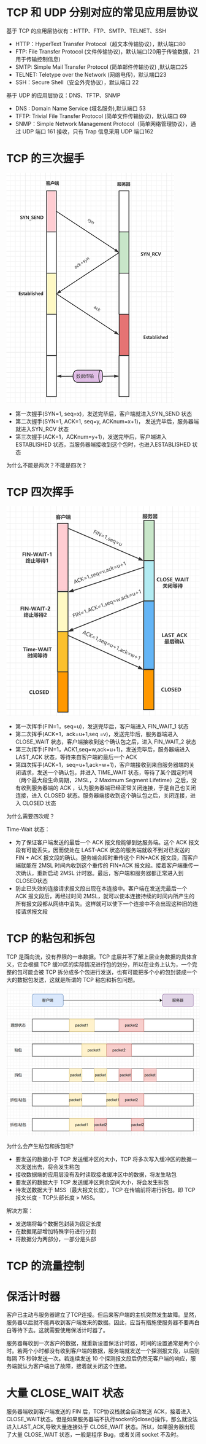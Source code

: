 # TCP 和 UDP 分别对应的常见应用层协议

基于 TCP 的应用层协议有：HTTP、FTP、SMTP、TELNET、SSH

- HTTP：HyperText Transfer Protocol（超文本传输协议），默认端口80
- FTP: File Transfer Protocol (文件传输协议)，默认端口(20用于传输数据，21用于传输控制信息)
- SMTP: Simple Mail Transfer Protocol (简单邮件传输协议) ,默认端口25
- TELNET: Teletype over the Network (网络电传)，默认端口23
- SSH：Secure Shell（安全外壳协议），默认端口 22

基于 UDP 的应用层协议：DNS、TFTP、SNMP

- DNS : Domain Name Service (域名服务),默认端口 53
- TFTP: Trivial File Transfer Protocol (简单文件传输协议)，默认端口 69
- SNMP：Simple Network Management Protocol（简单网络管理协议），通过 UDP 端口 161 接收，只有 Trap 信息采用 UDP 端口162

# TCP 的三次握手

![](./img/tcp_3_handshakes.png)

- 第一次握手(SYN=1, seq=x)，发送完毕后，客户端就进入SYN_SEND 状态
- 第二次握手(SYN=1, ACK=1, seq=y, ACKnum=x+1)， 发送完毕后，服务器端就进入SYN_RCV 状态
- 第三次握手(ACK=1，ACKnum=y+1)，发送完毕后，客户端进入 ESTABLISHED 状态，当服务器端接收到这个包时，也进入ESTABLISHED 状态

为什么不能是两次？不能是四次？



# TCP 四次挥手

![](./img/tcp_4_waves.png)

- 第一次挥手(FIN=1，seq=u)，发送完毕后，客户端进入 FIN_WAIT_1 状态
- 第二次挥手(ACK=1，ack=u+1,seq =v)，发送完毕后，服务器端进入 CLOSE_WAIT 状态，客户端接收到这个确认包之后，进入 FIN_WAIT_2 状态
- 第三次挥手(FIN=1，ACK1,seq=w,ack=u+1)，发送完毕后，服务器端进入 LAST_ACK 状态，等待来自客户端的最后一个 ACK
- 第四次挥手(ACK=1，seq=u+1,ack=w+1)，客户端接收到来自服务器端的关闭请求，发送一个确认包，并进入 TIME_WAIT 状态，等待了某个固定时间（两个最大段生命周期，2MSL，2 Maximum Segment Lifetime）之后，没有收到服务器端的 ACK ，认为服务器端已经正常关闭连接，于是自己也关闭连接，进入 CLOSED 状态。服务器端接收到这个确认包之后，关闭连接，进入 CLOSED 状态

为什么需要四次呢？



Time-Wait 状态：

- 为了保证客户端发送的最后一个 ACK 报文段能够到达服务端。这个 ACK 报文段有可能丢失，因而使处在 LAST-ACK 状态的服务端就收不到对已发送的 FIN + ACK 报文段的确认。服务端会超时重传这个 FIN+ACK 报文段，而客户端就能在 2MSL 时间内收到这个重传的 FIN+ACK 报文段。接着客户端重传一次确认，重新启动 2MSL 计时器。最后，客户端和服务器都正常进入到 CLOSED状态
- 防止已失效的连接请求报文段出现在本连接中。客户端在发送完最后一个 ACK 报文段后，再经过时间 2MSL，就可以使本连接持续的时间内所产生的所有报文段都从网络中消失。这样就可以使下一个连接中不会出现这种旧的连接请求报文段

# TCP 的粘包和拆包

TCP 是面向流，没有界限的一串数据。TCP 底层并不了解上层业务数据的具体含义，它会根据 TCP 缓冲区的实际情况进行包的划分，所以在业务上认为，一个完整的包可能会被 TCP 拆分成多个包进行发送，也有可能把多个小的包封装成一个大的数据包发送，这就是所谓的 TCP 粘包和拆包问题。

![](./img/sticking_and_unpacking.png)

为什么会产生粘包和拆包呢?

- 要发送的数据小于 TCP 发送缓冲区的大小，TCP 将多次写入缓冲区的数据一次发送出去，将会发生粘包
- 接收数据端的应用层没有及时读取接收缓冲区中的数据，将发生粘包
- 要发送的数据大于 TCP 发送缓冲区剩余空间大小，将会发生拆包
- 待发送数据大于 MSS（最大报文长度），TCP 在传输前将进行拆包。即 TCP 报文长度 - TCP头部长度 > MSS。

解决方案：

- 发送端将每个数据包封装为固定长度
- 在数据尾部增加特殊字符进行分割
- 将数据分为两部分，一部分是头部

# TCP 的流量控制



# 保活计时器

客户已主动与服务器建立了TCP连接。但后来客户端的主机突然发生故障。显然，服务器以后就不能再收到客户端发来的数据。因此，应当有措施使服务器不要再白白等待下去。这就需要使用保活计时器了。

服务器每收到一次客户的数据，就重新设置保活计时器，时间的设置通常是两个小时。若两个小时都没有收到客户端的数据，服务端就发送一个探测报文段，以后则每隔 75 秒钟发送一次。若连续发送 10 个探测报文段后仍然无客户端的响应，服务端就认为客户端出了故障，接着就关闭这个连接。

# 大量 CLOSE_WAIT 状态

服务器端收到客户端发送的 FIN 后，TCP协议栈就会自动发送 ACK，接着进入 CLOSE_WAIT状态。但是如果服务器端不执行socket的close()操作，那么就没法进入LAST_ACK,导致大量连接处于 CLOSE_WAIT 状态。所以，如果服务器出现了大量 CLOSE_WAIT 状态，一般是程序 Bug，或者关闭 socket 不及时。

